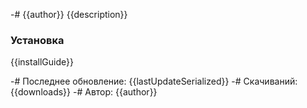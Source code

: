 -# {{author}}
{{description}}

### Установка
{{installGuide}}

-# Последнее обновление: {{lastUpdateSerialized}}
-# Скачиваний: {{downloads}}
-# Автор: {{author}}